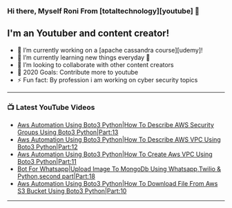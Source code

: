 ### Hi there, Myself Roni From [totaltechnology][youtube] 👋

## I'm an Youtuber and content creator!
- 🔭 I’m currently working on a [apache cassandra course][udemy]!
- 🌱 I’m currently learning new things everyday 🤣
- 👯 I’m looking to collaborate with other content creators
- 🥅 2020 Goals: Contribute more to youtube
- ⚡ Fun fact: By profession i am working on cyber security topics



---

### 📺 Latest YouTube Videos
<!-- YOUTUBE:START -->
- [Aws Automation Using Boto3 Python|How To Describe AWS Security Groups Using Boto3 Python|Part:13](https://www.youtube.com/watch?v=6NRFAKbdeBY)
- [Aws Automation Using Boto3 Python|How To Describe AWS VPC Using Boto3 Python|Part:12](https://www.youtube.com/watch?v=IbJFrrk8XAM)
- [Aws Automation Using Boto3 Python|How To Create Aws VPC Using Boto3 Python|Part:11](https://www.youtube.com/watch?v=sqo9VUHj_uY)
- [Bot For Whatsapp|Upload Image To MongoDb Using Whatsapp,Twilio & Python,second part|Part:18](https://www.youtube.com/watch?v=3Yu_6Nt-P5g)
- [Aws Automation Using Boto3 Python|How To Download File From Aws S3 Bucket Using Boto3 Python|Part:10](https://www.youtube.com/watch?v=j8taZYt9JWw)
<!-- YOUTUBE:END -->

---


